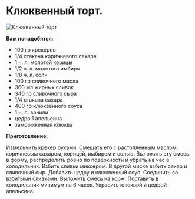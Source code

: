 # Клюквенный торт.
![Клюквенный торт](/images/Kulinar/Desert/tort_klyukva.jpg 'Клюквенный торт')

**Вам понадобятся:**

- 100 гр крекеров
- 1/4 стакана коричневого сахара
- 1 ч. л. молотой корицы
- 1/2 ч. л. молотого имбиря
- 1/8 ч. л. соли
- 100 гр сливочного масла
- 360 мл жирных сливок
- 340 гр сливочного сыра
- 1/4 стакана сахара
- 400 гр клюквенного соуса
- 1 ч. л. ванили
- цедра 1 апельсина
- замороженная клюква

**Приготовление:**

Измельчить крекер руками. Смешать его с растопленным маслом, коричневым сахаром, корицей, имбирем и солью. Выложить эту смесь в форму, распределить ровно по поверхности и убрать на час в холодильник. Взбить сливки миксером. В другой миске взбить сахар и сливочный сыр. Добавить цедру и клюквенный соус. Соединить со взбитыми сливками. Выложить смесь на корж. Поставить в холодильник минимум на 6 часов. Украсить клюквой и цедрой апельсина.
